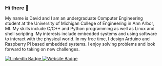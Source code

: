 ### Hi there 👋

My name is David and I am an undergraduate Computer Engineering student at the
University of Michigan College of Engineering in Ann Arbor, MI. My skills
include C/C++ and Python programming as well as Linux and shell scripting. My
interests include embedded systems and using software to interact with the
physical world. In my free time, I design Arduino and Raspberry Pi based
embedded systems. I enjoy solving problems and look forward to taking on new
challenges.

<div id="badges">
  <a href="https://www.linkedin.com/in/david-vella-657b581b4">
    <img src="https://img.shields.io/badge/LinkedIn-blue?style=for-the-badge&logo=linkedin&logoColor=white" alt="LinkedIn Badge"/>
  </a>
  <a href="https://www.davidvella.me/">
    <img src="https://img.shields.io/badge/Website-red?style=for-the-badge" alt="Website Badge"/>
  </a>
</div>
